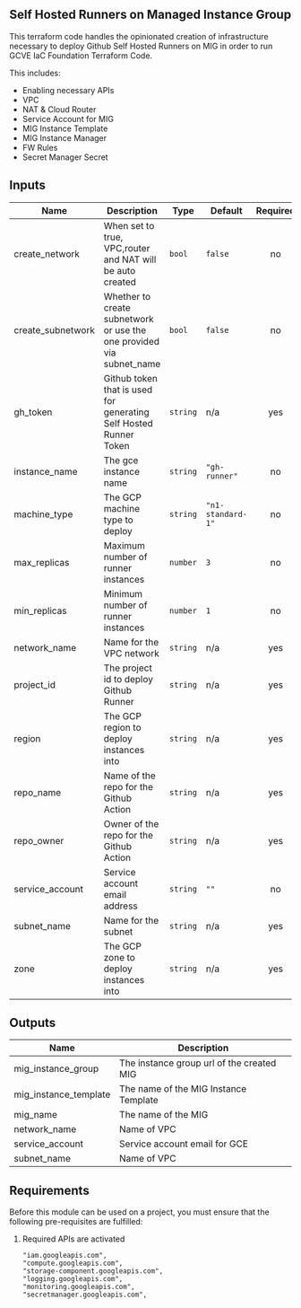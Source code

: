 ## Self Hosted Runners on Managed Instance Group

This terraform code handles the opinionated creation of infrastructure necessary to deploy Github Self Hosted Runners on MIG in order to run GCVE IaC Foundation Terraform Code.

This includes:

- Enabling necessary APIs
- VPC
- NAT & Cloud Router
- Service Account for MIG
- MIG Instance Template
- MIG Instance Manager
- FW Rules
- Secret Manager Secret


<!-- BEGINNING OF PRE-COMMIT-TERRAFORM DOCS HOOK -->
## Inputs

| Name | Description | Type | Default | Required |
|------|-------------|------|---------|:--------:|
| create\_network | When set to true, VPC,router and NAT will be auto created | `bool` | `false` | no |
| create\_subnetwork | Whether to create subnetwork or use the one provided via subnet\_name | `bool` | `false` | no |
| gh\_token | Github token that is used for generating Self Hosted Runner Token | `string` | n/a | yes |
| instance\_name | The gce instance name | `string` | `"gh-runner"` | no |
| machine\_type | The GCP machine type to deploy | `string` | `"n1-standard-1"` | no |
| max\_replicas | Maximum number of runner instances | `number` | `3` | no |
| min\_replicas | Minimum number of runner instances | `number` | `1` | no |
| network\_name | Name for the VPC network | `string` | n/a | yes |
| project\_id | The project id to deploy Github Runner | `string` | n/a | yes |
| region | The GCP region to deploy instances into | `string` | n/a | yes |
| repo\_name | Name of the repo for the Github Action | `string` | n/a | yes |
| repo\_owner | Owner of the repo for the Github Action | `string` | n/a | yes |
| service\_account | Service account email address | `string` | `""` | no |
| subnet\_name | Name for the subnet | `string` | n/a | yes |
| zone | The GCP zone to deploy instances into | `string` | n/a | yes |

## Outputs

| Name | Description |
|------|-------------|
| mig\_instance\_group | The instance group url of the created MIG |
| mig\_instance\_template | The name of the MIG Instance Template |
| mig\_name | The name of the MIG |
| network\_name | Name of VPC |
| service\_account | Service account email for GCE |
| subnet\_name | Name of VPC |

 <!-- END OF PRE-COMMIT-TERRAFORM DOCS HOOK -->

## Requirements

Before this module can be used on a project, you must ensure that the following pre-requisites are fulfilled:

1. Required APIs are activated

    ```
    "iam.googleapis.com",
    "compute.googleapis.com",
    "storage-component.googleapis.com",
    "logging.googleapis.com",
    "monitoring.googleapis.com",
    "secretmanager.googleapis.com",
    ```

